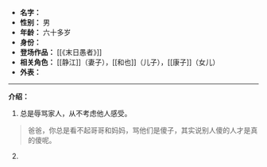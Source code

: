 
- **名字：** 
- **性别：** 男
- **年龄：** 六十多岁
- **身份：** 
- **登场作品：** [[《末日愚者》]]
- **相关角色：** [[静江]]（妻子），[[和也]]（儿子），[[康子]]（女儿）
- **外表：** 

---

**介绍：** 

1. 总是辱骂家人，从不考虑他人感受。

> 爸爸，你总是看不起哥哥和妈妈，骂他们是傻子，其实说别人傻的人才是真的傻呢。

2. 